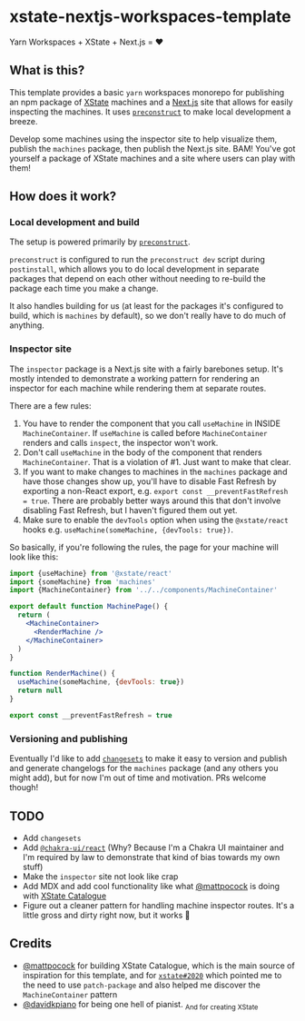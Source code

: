 # xstate-nextjs-workspaces-template

Yarn Workspaces + XState + Next.js = ❤️

## What is this?

This template provides a basic `yarn` workspaces monorepo for publishing an npm package of [XState](https://xstate.js.org/) machines and a [Next.js](https://nextjs.org/) site that allows for easily inspecting the machines. It uses [`preconstruct`](https://preconstruct.tools/) to make local development a breeze.

Develop some machines using the inspector site to help visualize them, publish the `machines` package, then publish the Next.js site. BAM! You've got yourself a package of XState machines and a site where users can play with them!

## How does it work?

### Local development and build

The setup is powered primarily by [`preconstruct`](https://preconstruct.tools/).

`preconstruct` is configured to run the `preconstruct dev` script during `postinstall`, which allows you to do local development in separate packages that depend on each other without needing to re-build the package each time you make a change.

It also handles building for us (at least for the packages it's configured to build, which is `machines` by default), so we don't really have to do much of anything.

### Inspector site

The `inspector` package is a Next.js site with a fairly barebones setup. It's mostly intended to demonstrate a working pattern for rendering an inspector for each machine while rendering them at separate routes.

There are a few rules:

1. You have to render the component that you call `useMachine` in INSIDE `MachineContainer`. If `useMachine` is called before `MachineContainer` renders and calls `inspect`, the inspector won't work.
2. Don't call `useMachine` in the body of the component that renders `MachineContainer`. That is a violation of #1. Just want to make that clear.
3. If you want to make changes to machines in the `machines` package and have those changes show up, you'll have to disable Fast Refresh by exporting a non-React export, e.g. `export const __preventFastRefresh = true`. There are probably better ways around this that don't involve disabling Fast Refresh, but I haven't figured them out yet.
4. Make sure to enable the `devTools` option when using the `@xstate/react` hooks e.g. `useMachine(someMachine, {devTools: true})`.

So basically, if you're following the rules, the page for your machine will look like this:

```jsx
import {useMachine} from '@xstate/react'
import {someMachine} from 'machines'
import {MachineContainer} from '../../components/MachineContainer'

export default function MachinePage() {
  return (
    <MachineContainer>
      <RenderMachine />
    </MachineContainer>
  )
}

function RenderMachine() {
  useMachine(someMachine, {devTools: true})
  return null
}

export const __preventFastRefresh = true
```

### Versioning and publishing

Eventually I'd like to add [`changesets`](https://github.com/atlassian/changesets) to make it easy to version and publish and generate changelogs for the `machines` package (and any others you might add), but for now I'm out of time and motivation. PRs welcome though!

## TODO

- Add `changesets`
- Add [`@chakra-ui/react`](https://github.com/chakra-ui/chakra-ui) (Why? Because I'm a Chakra UI maintainer and I'm required by law to demonstrate that kind of bias towards my own stuff)
- Make the `inspector` site not look like crap
- Add MDX and add cool functionality like what [@mattpocock](https://github.com/mattpocock) is doing with [XState Catalogue](https://xstate-catalogue.vercel.app/)
- Figure out a cleaner pattern for handling machine inspector routes. It's a little gross and dirty right now, but it works 🤷

## Credits

- [@mattpocock](https://github.com/mattpocock) for building XState Catalogue, which is the main source of inspiration for this template, and for [`xstate#2020`](https://github.com/davidkpiano/xstate/issues/2020) which pointed me to the need to use `patch-package` and also helped me discover the `MachineContainer` pattern
- [@davidkpiano](https://github.com/davidkpiano) for being one hell of pianist. <sub>And for creating XState</sub>
